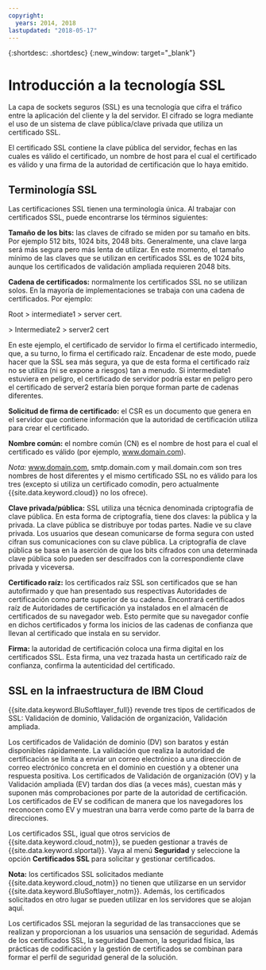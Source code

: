 ```yaml
---
copyright:
  years: 2014, 2018
lastupdated: "2018-05-17"
---
```


{:shortdesc: .shortdesc}
{:new_window: target="_blank"}

# Introducción a la tecnología SSL

La capa de sockets seguros (SSL) es una tecnología que cifra el tráfico entre la aplicación del cliente y la del servidor. El cifrado se logra mediante el uso de un sistema de clave pública/clave privada que utiliza un certificado SSL.

El certificado SSL contiene la clave pública del servidor, fechas en las cuales es válido el certificado, un nombre de host para el cual el certificado es válido y una firma de la autoridad de certificación que lo haya emitido.

## Terminología SSL

Las certificaciones SSL tienen una terminología única. Al trabajar con certificados SSL, puede encontrarse los términos siguientes:

**Tamaño de los bits:** las claves de cifrado se miden por su tamaño en bits. Por ejemplo 512 bits, 1024 bits, 2048 bits. Generalmente, una clave larga será más segura pero más lenta de utilizar. En este momento, el tamaño mínimo de las claves que se utilizan en certificados SSL es de 1024 bits, aunque los certificados de validación ampliada requieren 2048 bits.

**Cadena de certificados:** normalmente los certificados SSL no se utilizan solos. En la mayoría de implementaciones se trabaja con una cadena de certificados. Por ejemplo:

  Root > intermediate1 > server cert.

  \> Intermediate2 > server2 cert

En este ejemplo, el certificado de servidor lo firma el certificado intermedio, que, a su turno, lo firma el certificado raíz. Encadenar de este modo, puede hacer que la SSL sea más segura, ya que de esta forma el certificado raíz no se utiliza (ni se expone a riesgos) tan a menudo. Si intermediate1 estuviera en peligro, el certificado de servidor podría estar en peligro pero el certificado de server2 estaría bien porque forman parte de cadenas diferentes.

**Solicitud de firma de certificado:** el CSR es un documento que genera en el servidor que contiene información que la autoridad de certificación utiliza para crear el certificado.

**Nombre común:** el nombre común (CN) es el nombre de host para el cual el certificado es válido (por ejemplo, www.domain.com).  

*Nota:* www.domain.com, smtp.domain.com y mail.domain.com son tres nombres de host diferentes y el mismo certificado SSL no es válido para los tres (excepto si utiliza un certificado comodín, pero actualmente {{site.data.keyword.cloud}} no los ofrece).

**Clave privada/pública:** SSL utiliza una técnica denominada criptografía de clave pública. En esta forma de criptografía, tiene dos claves: la pública y la privada. La clave pública se distribuye por todas partes. Nadie ve su clave privada. Los usuarios que desean comunicarse de forma segura con usted cifran sus comunicaciones con su clave pública. La criptografía de clave pública se basa en la aserción de que los bits cifrados con una determinada clave pública solo pueden ser descifrados con la correspondiente clave privada y viceversa.

**Certificado raíz:** los certificados raíz SSL son certificados que se han autofirmado y que han presentado sus respectivas Autoridades de certificación como parte superior de su cadena. Encontrará certificados raíz de Autoridades de certificación ya instalados en el almacén de certificados de su navegador web. Esto permite que su navegador confíe en dichos certificados y forma los inicios de las cadenas de confianza que llevan al certificado que instala en su servidor.

**Firma:** la autoridad de certificación coloca una firma digital en los certificados SSL. Esta firma, una vez trazada hasta un certificado raíz de confianza, confirma la autenticidad del certificado.

## SSL en la infraestructura de IBM Cloud

{{site.data.keyword.BluSoftlayer_full}} revende tres tipos de certificados de SSL: Validación de dominio, Validación de organización, Validación ampliada. 

Los certificados de Validación de dominio (DV) son baratos y están disponibles rápidamente. La validación que realiza la autoridad de certificación se limita a enviar un correo electrónico a una dirección de correo electrónico concreta en el dominio en cuestión y a obtener una respuesta positiva. Los certificados de Validación de organización (OV) y la Validación ampliada (EV) tardan dos días (a veces más), cuestan más y suponen más comprobaciones por parte de la autoridad de certificación. Los certificados de EV se codifican de manera que los navegadores los reconocen como EV y muestran una barra verde como parte de la barra de direcciones. 

Los certificados SSL, igual que otros servicios de {{site.data.keyword.cloud_notm}}, se pueden gestionar a través de {{site.data.keyword.slportal}}. Vaya al menú **Seguridad** y seleccione la opción **Certificados SSL** para solicitar y gestionar certificados.  

**Nota:** los certificados SSL solicitados mediante {{site.data.keyword.cloud_notm}} no tienen que utilizarse en un servidor {{site.data.keyword.BluSoftlayer_notm}}. Además, los certificados solicitados en otro lugar se pueden utilizar en los servidores que se alojan aquí.

Los certificados SSL mejoran la seguridad de las transacciones que se realizan y proporcionan a los usuarios una sensación de seguridad. Además de los certificados SSL, la seguridad Daemon, la seguridad física, las prácticas de codificación y la gestión de certificados se combinan para formar el perfil de seguridad general de la solución.
